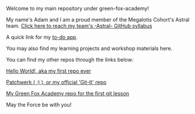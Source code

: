 Welcome to my main repository under green-fox-academy!

My name's Adam and I am a proud member of the Megalotis Cohort's 
Astral team. [Click here to reach my team's -Astral- GitHub 
syllabus](https://github.com/green-fox-academy/astral-syllabus)

A quick link for my [to-do app](https://github.com/Adamman48/todo-app).

You may also find my learning projects and workshop materials 
here.



You can find my other repos through the links below:

[Hello World!, aka my first repo 
ever](https://github.com/Adamman48/hello-world)

[Patchwerk ( ;) ), or my official 'Git-It' 
repo](https://github.com/Adamman48/patchwork)

[My Green Fox Academy repo for the first git 
lesson](https://github.com/Adamman48/git-lesson-repository)


May the Force be with you!
